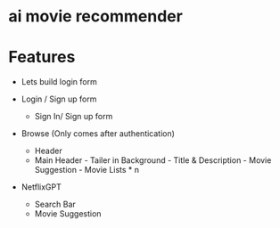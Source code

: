 # ai movie recommender 
 
# Features

- Lets build login form

- Login / Sign up form 

    - Sign In/ Sign up form 

- Browse (Only comes after authentication)
    - Header 
    - Main Header
           - Tailer in Background
           - Title & Description
           - Movie Suggestion
             - Movie Lists * n

- NetflixGPT
    - Search Bar 
    - Movie Suggestion
    